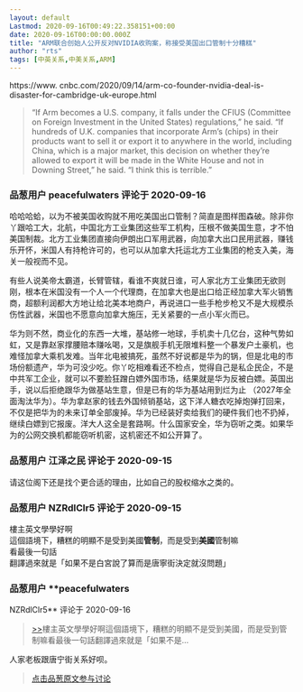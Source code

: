 ```yaml
---
layout: default
Lastmod: 2020-09-16T00:49:22.358151+00:00
date: 2020-09-16T00:00:00.000Z
title: "ARM联合创始人公开反对NVIDIA收购案，称接受美国出口管制十分糟糕"
author: "rts"
tags: [中英关系,中美关系,ARM]
---
```


https://www. cnbc.com/2020/09/14/arm-co-founder-nvidia-deal-is-disaster-for-cambridge-uk-europe.html  
  

> “If Arm becomes a U.S. company, it falls under the CFIUS (Committee on Foreign Investment in the United States) regulations,” he said. “If hundreds of U.K. companies that incorporate Arm’s (chips) in their products want to sell it or export it to anywhere in the world, including China, which is a major market, this decision on whether they’re allowed to export it will be made in the White House and not in Downing Street,” he said. “I think this is terrible.”

            
### 品葱用户 **peacefulwaters** 评论于 2020-09-16
        
哈哈哈蛤，以为不被美国收购就不用吃美国出口管制？简直是图样图森破。除非你丫跟哈工大，北航，中国北方工业集团这些军工机构，压根不做美国生意，才不怕美国制裁。北方工业集团直接向伊朗出口军用武器，向加拿大出口民用武器，赚钱乐开怀，米国人有持枪许可的，也可以从加拿大托运北方工业集团的枪支入美，海关一般视而不见。  
  
有些人说美帝太霸道，长臂管辖，看谁不爽就日谁，可人家北方工业集团无欲则刚，根本在米国没有一个人一个代理商，在加拿大也是出口给正经加拿大军火销售商，超额利润都大方地让给北美本地商户，再说进口一些手枪步枪又不是大规模杀伤性武器，米国也不愿意向加拿大施压，无关紧要的一点小军火而已。  
  
华为则不然，商业化的东西一大堆，基站修一地球，手机卖十几亿台，这种气势如虹，又是靠赵家撑腰赔本赚吆喝，又是旗舰手机无限堆料整一个暴发户土豪机，也难怪加拿大乘机发难。当年北电被搞死，虽然不好说都是华为的锅，但是北电的市场份额遗产，华为可没少吃。你丫吃相难看还不检点，觉得自己是私企民企，不是中共军工企业，就可以不要脸狂蹭白嫖外国市场，结果就是华为反被白嫖。英国出手，说以后拒绝跟华为做基站生意，但是已有的华为基站用到烂为止 （2027年全面淘汰华为）。华为拿赵家的钱去外国倾销基站，这下洋人糖衣吃掉炮弹打回来，不仅是把华为的未来订单全部废掉。华为已经装好卖给我们的硬件我们也不扔掉，继续白嫖到它报废。洋大人这全是套路啊。什么国家安全，华为窃听之类。如果华为的公网交换机都能窃听机密，这机密还不如公开算了。
        


            
### 品葱用户 **江泽之民** 评论于 2020-09-15
        
请这位阁下还是找个更合适的理由，比如自己的股权缩水之类的。
        


            
### 品葱用户 **NZRdlClr5** 评论于 2020-09-15
        
樓主英文學學好啊  
這個語境下，糟糕的明顯不是受到美國**管制**，而是受到**美國**管制嘛  
看最後一句話  
翻譯過來就是「如果不是白宮說了算而是唐寧街決定就沒問題」
        


            
### 品葱用户 **peacefulwaters 
NZRdlClr5** 评论于 2020-09-16
        
> [\>>]( "/article/item_id-496678#")樓主英文學學好啊這個語境下，糟糕的明顯不是受到美國，而是受到管制嘛看最後一句話翻譯過來就是「如果不是...

  
  
人家老板跟唐宁街关系好呗。
        






> [点击品葱原文参与讨论](https://pincong.rocks/article/24098)


